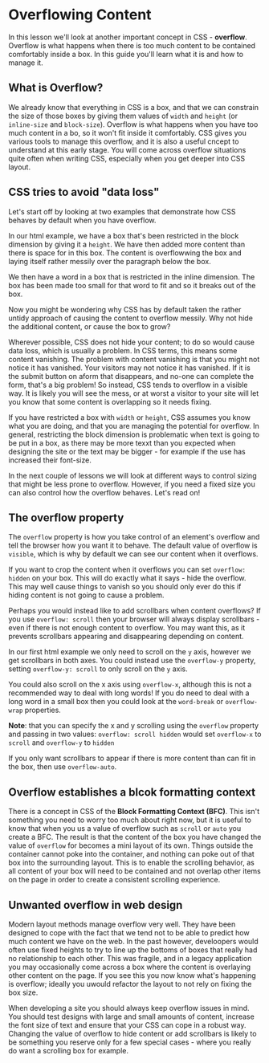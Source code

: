# Overflowing Content #
In this lesson we'll look at another important concept in CSS - **overflow**. Overflow is what happens when there is too much content to be contained comfortably inside a box. In this guide you'll learn what it is and how to manage it.

## What is Overflow? ##
We already know that everything in CSS is a box, and that we can constrain the size of those boxes by giving them values of `width` and `height` (or `inline-size` and `block-size`). Overflow is what happens when you have too much content in a bo, so it won't fit inside it comfortably. CSS gives you various tools to manage this overflow, and it is also a useful cncept to understand at this early stage. You will come across overflow situations quite often when writing CSS, especially when you get deeper into CSS layout.

## CSS tries to avoid "data loss" ##
Let's start off by looking at two examples that demonstrate how CSS behaves by default when you have overflow.

In our html example, we have a box that's been restricted in the block dimension by giving it a `height`. We have then added more content than there is space for in this box. The content is overflowwing the box and laying itself rather messily over the paragraph below the box.

We then have a word in a box that is restricted in the inline dimension. The box has been made too small for that word to fit and so it breaks out of the box.

Now you might be wondering why CSS has by default taken the rather untidy approach of causing the content to overflow messily. Why not hide the additional content, or cause the box to grow?

Wherever possible, CSS does not hide your content; to do so would cause data loss, which is usually a problem. In CSS terms, this means some content vanishing. The problem with content vanishing is that you might not notice it has vanished. Your visitors may not notice it has vanished. If it is the submit button on aform that disappears, and no-one can complete the form, that's a big problem! So instead, CSS tends to overflow in a visible way. It is likely you will see the mess, or at worst a visitor to your site will let you know that some content is overlapping so it needs fixing.

If you have restricted a box with `width` or `height`, CSS assumes you know what you are doing, and that you are managing the potential for overflow. In general, restricting the block dimension is problematic when text is going to be put in a box, as there may be more texxt than you expected when designing the site or the text may be bigger - for example if the use has increased their font-size.

In the next couple of lessons we will look at different ways to control sizing that might be less prone to overflow. However, if you need a fixed size you can also control how the overflow behaves. Let's read on!

## The overflow property ##
The `overflow` property is how you take control of an element's overflow and tell the browser how you want it to behave. The default value of overflow is `visible`, which is why by default we can see our content when it overflows.

If you want to crop the content when it overflows you can set `overflow: hidden` on your box. This will do exactly what it says - hide the overflow. This may well cause things to vanish so you should only ever do this if hiding content is not going to cause a problem.

Perhaps you would instead like to add scrollbars when content overflows? If you use `overflow: scroll` then your browser will always display scrollbars - even if there is not enough content to overflow. You may want this, as it prevents scrollbars appearing and disappearing depending on content.

In our first html example we only need to scroll on the `y` axis, however we get scrollbars in both axes. You could instead use the `overflow-y` property, setting `overflow-y: scroll` to only scroll on the `y` axis.

You could also scroll on the x axis using `overflow-x`, although this is not a recommended way to deal with long words! If you do need to deal with a long word in a small box then you could look at the `word-break` or `overflow-wrap` properties.

**Note**: that you can specify the x and y scrolling using the `overflow` property and passing in two values: 
`overflow: scroll hidden` would set `overflow-x` to `scroll` and `overflow-y` to `hidden`

If you only want scrollbars to appear if there is more content than can fit in the box, then use `overflow-auto`. 

## Overflow establishes a blcok formatting context ##
There is a concept in CSS of the **Block Formatting Context (BFC)**. This isn't something you need to worry too much about right now, but it is useful to know that when you us a value of overflow such as `scroll` or `auto` you create a BFC. The result is that the content of the box you have changed the value of `overflow` for becomes a mini layout of its own. Things outside the container cannot poke into the container, and nothing can poke out of that box into the surrounding layout. This is to enable the scrolling behavior, as all content of your box will need to be contained and not overlap other items on the page in order to create a consistent scrolling experience.

## Unwanted overflow in web design ##
Modern layout methods manage overflow very well. They have been designed to cope with the fact that we tend not to be able to predict how much content we have on the web. In the past however, develoopers would often use fixed heights to try to line up the bottoms of boxes that really had no relationship to each other. This was fragile, and in a legacy application you may occasionally come across a box where the content is overlaying other content on the page. If you see this you now know what's happening is overflow; ideally you uwould refactor the layout to not rely on fixing the box size.

When developing a site you should always keep overflow issues in mind. You should test designs with large and small amounts of content, increase the font size of text and ensure that your CSS can cope in a robust way. Changing the value of overflow to hide content or add scrollbars is likely to be something you reserve only for a few special cases - where you really do want a scrolling box for example.